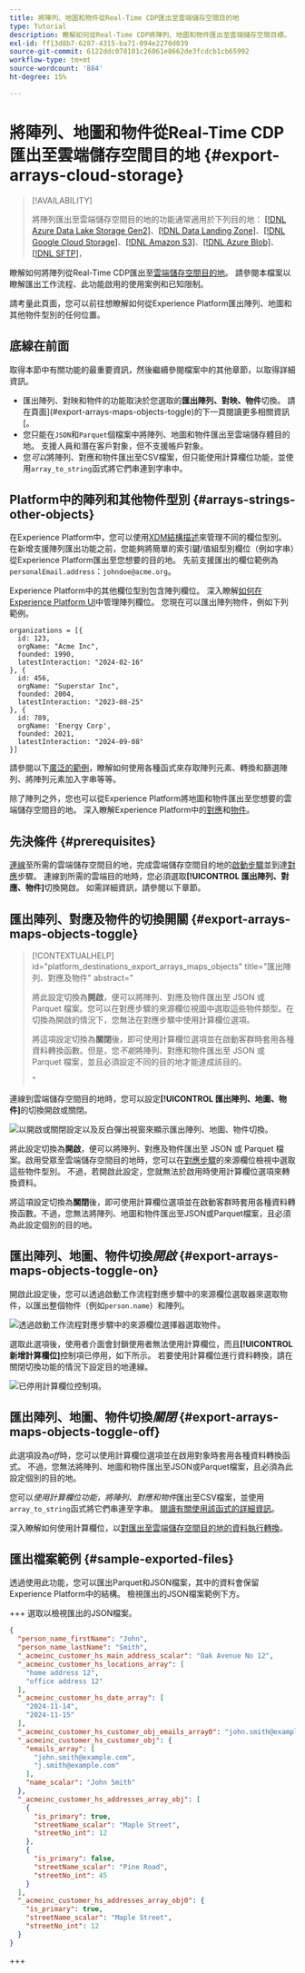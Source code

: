 ```yaml
---
title: 將陣列、地圖和物件從Real-Time CDP匯出至雲端儲存空間目的地
type: Tutorial
description: 瞭解如何從Real-Time CDP將陣列、地圖和物件匯出至雲端儲存空間目標。
exl-id: ff13d8b7-6287-4315-ba71-094e2270d039
source-git-commit: 6122ddc078101c26061e8662de3fcdcb1cb65992
workflow-type: tm+mt
source-wordcount: '884'
ht-degree: 15%

---
```


# 將陣列、地圖和物件從Real-Time CDP匯出至雲端儲存空間目的地 {#export-arrays-cloud-storage}

>[!AVAILABILITY]
>
>將陣列匯出至雲端儲存空間目的地的功能通常適用於下列目的地： [[!DNL Azure Data Lake Storage Gen2]](../../destinations/catalog/cloud-storage/adls-gen2.md)、[[!DNL Data Landing Zone]](../../destinations/catalog/cloud-storage/data-landing-zone.md)、[[!DNL Google Cloud Storage]](../../destinations/catalog/cloud-storage/google-cloud-storage.md)、[[!DNL Amazon S3]](../../destinations/catalog/cloud-storage/amazon-s3.md)、[[!DNL Azure Blob]](../../destinations/catalog/cloud-storage/azure-blob.md)、[[!DNL SFTP]](../../destinations/catalog/cloud-storage/sftp.md)，

瞭解如何將陣列從Real-Time CDP匯出至[雲端儲存空間目的地](/help/destinations/catalog/cloud-storage/overview.md)。 請參閱本檔案以瞭解匯出工作流程、此功能啟用的使用案例和已知限制。

請考量此頁面，您可以前往想瞭解如何從Experience Platform匯出陣列、地圖和其他物件型別的任何位置。

## 底線在前面

取得本節中有關功能的最重要資訊，然後繼續參閱檔案中的其他章節，以取得詳細資訊。

* 匯出陣列、對映和物件的功能取決於您選取的&#x200B;**匯出陣列、對映、物件**&#x200B;切換。 請在頁面](#export-arrays-maps-objects-toggle)的下一頁閱讀更多相關資訊[。
* 您只能在`JSON`和`Parquet`個檔案中將陣列、地圖和物件匯出至雲端儲存體目的地。 支援人員和潛在客戶對象，但不支援帳戶對象。
* 您&#x200B;*可以*&#x200B;將陣列、對應和物件匯出至CSV檔案，但只能使用計算欄位功能，並使用`array_to_string`函式將它們串連到字串中。

## Platform中的陣列和其他物件型別 {#arrays-strings-other-objects}

在Experience Platform中，您可以使用[XDM結構描述](/help/xdm/home.md)來管理不同的欄位型別。 在新增支援陣列匯出功能之前，您能夠將簡單的索引鍵/值組型別欄位（例如字串）從Experience Platform匯出至您想要的目的地。 先前支援匯出的欄位範例為`personalEmail.address`：`johndoe@acme.org`。

Experience Platform中的其他欄位型別包含陣列欄位。 深入瞭解[如何在Experience Platform UI](/help/xdm/ui/fields/array.md)中管理陣列欄位。 您現在可以匯出陣列物件，例如下列範例。

```
organizations = [{
  id: 123,
  orgName: "Acme Inc",
  founded: 1990,
  latestInteraction: "2024-02-16"
}, {
  id: 456,
  orgName: "Superstar Inc",
  founded: 2004,
  latestInteraction: "2023-08-25"
}, {
  id: 789,
  orgName: 'Energy Corp',
  founded: 2021,
  latestInteraction: "2024-09-08"
}]
```

請參閱以下[廣泛的範例](#examples)，瞭解如何使用各種函式來存取陣列元素、轉換和篩選陣列、將陣列元素加入字串等等。

除了陣列之外，您也可以從Experience Platform將地圖和物件匯出至您想要的雲端儲存空間目的地。 深入瞭解Experience Platform中的[對應](/help/xdm/ui/fields/map.md)和[物件](/help/xdm/ui/fields/object.md)。

## 先決條件 {#prerequisites}

[連線](/help/destinations/ui/connect-destination.md)至所需的雲端儲存空間目的地，完成雲端儲存空間目的地的[啟動步驟](/help/destinations/ui/activate-batch-profile-destinations.md)並到達[對應](/help/destinations/ui/activate-batch-profile-destinations.md#mapping)步驟。 連線到所需的雲端目的地時，您必須選取&#x200B;**[!UICONTROL 匯出陣列、對應、物件]**&#x200B;切換開啟。 如需詳細資訊，請參閱以下章節。

## 匯出陣列、對應及物件的切換開關 {#export-arrays-maps-objects-toggle}

>[!CONTEXTUALHELP]
>id="platform_destinations_export_arrays_maps_objects"
>title="匯出陣列、對應及物件"
>abstract="<p> 將此設定切換為<b>開啟</b>，便可以將陣列、對應及物件匯出至 JSON 或 Parquet 檔案。您可以在對應步驟的來源欄位視圖中選取這些物件類型。在切換為開啟的情況下，您無法在對應步驟中使用計算欄位選項。</p><p>將這項設定切換為<b>關閉</b>後，即可使用計算欄位選項並在啟動客群時套用各種資料轉換函數。但是，您<i>不能</i>將陣列、對應和物件匯出至 JSON 或 Parquet 檔案，並且必須設定不同的目的地才能達成該目的。</p>"

連線到雲端儲存空間目的地時，您可以設定&#x200B;**[!UICONTROL 匯出陣列、地圖、物件]**&#x200B;的切換開啟或關閉。

![以開啟或關閉設定以及反白彈出視窗來顯示匯出陣列、地圖、物件切換。](/help/destinations/assets/ui/export-arrays-calculated-fields/export-objects-toggle.gif)

將此設定切換為&#x200B;**開啟**，便可以將陣列、對應及物件匯出至 JSON 或 Parquet 檔案。啟用受眾至雲端儲存空間目的地時，您可以在[對應步驟](/help/destinations/ui/activate-batch-profile-destinations.md#mapping)的來源欄位檢視中選取這些物件型別。 不過，若開啟此設定，您就無法於啟用時使用計算欄位選項來轉換資料。

將這項設定切換為&#x200B;**關閉**&#x200B;後，即可使用計算欄位選項並在啟動客群時套用各種資料轉換函數。不過，您無法將陣列、地圖和物件匯出至JSON或Parquet檔案，且必須為此設定個別的目的地。

## 匯出陣列、地圖、物件切換&#x200B;*開啟* {#export-arrays-maps-objects-toggle-on}

開啟此設定後，您可以透過啟動工作流程對應步驟中的來源欄位選取器來選取物件，以匯出整個物件（例如`person.name`）和陣列。

![透過啟動工作流程對應步驟中的來源欄位選擇器選取物件。](/help/destinations/assets/ui/export-arrays-calculated-fields/select-object.gif)

選取此選項後，使用者介面會封鎖使用者無法使用計算欄位，而且&#x200B;**[!UICONTROL 新增計算欄位]**&#x200B;控制項已停用，如下所示。 若要使用計算欄位進行資料轉換，請在關閉切換功能的情況下設定目的地連線。

![已停用計算欄位控制項。](/help/destinations/assets/ui/export-arrays-calculated-fields/calculated-fields-disabled.png)

## 匯出陣列、地圖、物件切換&#x200B;*關閉* {#export-arrays-maps-objects-toggle-off}

此選項設為&#x200B;*off*&#x200B;時，您可以使用計算欄位選項並在啟用對象時套用各種資料轉換函式。 不過，您無法將陣列、地圖和物件匯出至JSON或Parquet檔案，且必須為此設定個別的目的地。

您可以&#x200B;*使用計算欄位功能，將陣列、對應和物件*&#x200B;匯出至CSV檔案，並使用`array_to_string`函式將它們串連至字串。 [閱讀有關使用該函式的詳細資訊](#array-to-string-function-export-arrays)。

深入瞭解如何使用計算欄位，以[對匯出至雲端儲存空間目的地的資料執行轉換](/help/destinations/ui/data-transformations-calculated-fields.md)。

## 匯出檔案範例 {#sample-exported-files}

透過使用此功能，您可以匯出Parquet和JSON檔案，其中的資料會保留Experience Platform中的結構。 檢視匯出的JSON檔案範例下方。

+++ 選取以檢視匯出的JSON檔案。

```json
{
  "person_name_firstName": "John",
  "person_name_lastName": "Smith",
  "_acmeinc_customer_hs_main_address_scalar": "Oak Avenue No 12",
  "_acmeinc_customer_hs_locations_array": [
    "home address 12",
    "office address 12"
  ],
  "_acmeinc_customer_hs_date_array": [
    "2024-11-14",
    "2024-11-15"
  ],
  "_acmeinc_customer_hs_customer_obj_emails_array0": "john.smith@example.com",
  "_acmeinc_customer_hs_customer_obj": {
    "emails_array": [
      "john.smith@example.com",
      "j.smith@example.com"
    ],
    "name_scalar": "John Smith"
  },
  "_acmeinc_customer_hs_addresses_array_obj": [
    {
      "is_primary": true,
      "streetName_scalar": "Maple Street",
      "streetNo_int": 12
    },
    {
      "is_primary": false,
      "streetName_scalar": "Pine Road",
      "streetNo_int": 45
    }
  ],
  "_acmeinc_customer_hs_addresses_array_obj0": {
    "is_primary": true,
    "streetName_scalar": "Maple Street",
    "streetNo_int": 12
  }
}
```

+++